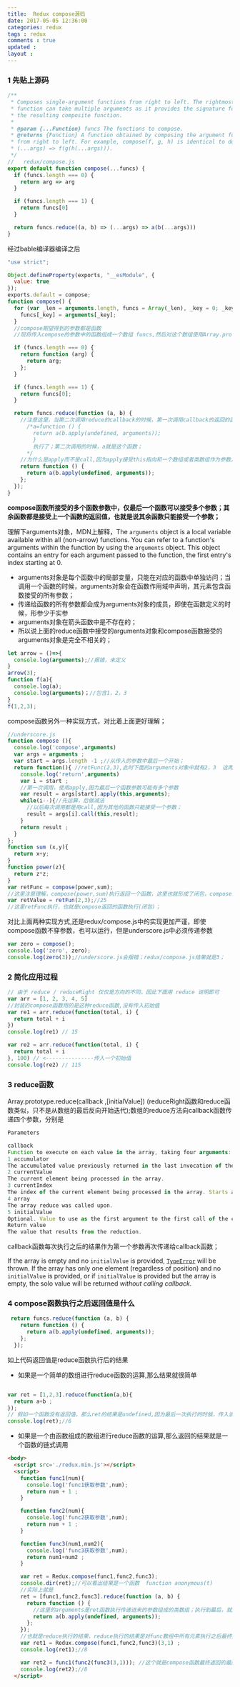 ```yaml
---
title:  Redux compose源码
date: 2017-05-05 12:36:00
categories: redux
tags : redux
comments : true 
updated : 
layout : 
---
```


### 1 先贴上源码

```javascript
/**
 * Composes single-argument functions from right to left. The rightmost
 * function can take multiple arguments as it provides the signature for
 * the resulting composite function.
 *
 * @param {...Function} funcs The functions to compose.
 * @returns {Function} A function obtained by composing the argument functions
 * from right to left. For example, compose(f, g, h) is identical to doing
 * (...args) => f(g(h(...args))).
 */
//   redux/compose.js
export default function compose(...funcs) {
  if (funcs.length === 0) {
    return arg => arg
  }

  if (funcs.length === 1) {
    return funcs[0]
  }

  return funcs.reduce((a, b) => (...args) => a(b(...args)))
}
```

经过bable编译器编译之后

```javascript
"use strict";

Object.defineProperty(exports, "__esModule", {
  value: true
});
exports.default = compose;
function compose() {
  for (var _len = arguments.length, funcs = Array(_len), _key = 0; _key < _len; _key++) {
    funcs[_key] = arguments[_key];
  }
  //compose期望得到的参数都是函数
  //现将传入compose的参数中的函数组成一个数组 funcs,然后对这个数组使用Array.prototype.reduce(cb,initV)方法，该方法接受的参数中的cb，接受四个参数；该函数的返回值将作为下一轮cb调用的第一个参数；

  if (funcs.length === 0) {
    return function (arg) {
      return arg;
    };
  }

  if (funcs.length === 1) {
    return funcs[0];
  }

  return funcs.reduce(function (a, b) {
    //注意这里，当第二次调用reduce的callback的时候，第一次调用callback的返回的函数
      /*a=function () {
      	return a(b.apply(undefined, arguments));
      	}
      	执行了；第二次调用的时候，a就是这个函数；
      */
    //为什么是apply而不是call,因为apply接受this指向和一个数组或者类数组作为参数，然后会将数组中的元素拆开传入b函数中；
    return function () {
      return a(b.apply(undefined, arguments));
    };
  });
}

```

**compose函数所接受的多个函数参数中，仅最后一个函数可以接受多个参数；其余函数都是接受上一个函数的返回值，也就是说其余函数只能接受一个参数；**

理解下arguments对象，MDN上解释，The `arguments` object is a local variable available within all (non-arrow) functions. You can refer to a function's arguments within the function by using the `arguments` object. This object contains an entry for each argument passed to the function, the first entry's index starting at 0. 

* arguments对象是每个函数中的局部变量，只能在对应的函数中单独访问；当调用一个函数的时候，arguments对象会在函数作用域中声明，其元素包含函数接受的所有参数；
* 传递给函数的所有参数都会成为arguments对象的成员，即使在函数定义的时候，形参少于实参
* arguments对象在箭头函数中是不存在的；
* 所以说上面的reduce函数中接受的arguments对象和compose函数接受的arguments对象是完全不相关的；

```javascript
let arrow = ()=>{
  console.log(arguments);//报错，未定义
}
arrow(3);
function f(a){
  console.log(a);
  console.log(arguments)；//包含1，2，3
}
f(1,2,3);
```

compose函数另外一种实现方式，对比着上面更好理解；

```javascript
//underscore.js
function compose (){
  console.log('compose',arguments)
  var args = arguments ; 
  var start = args.length -1 ;//从传入的参数中最后一个开始；
  return function(){ //retFunc(2,3),此时下面的arguments对象中就有2，3	这两个变量；
    console.log('return',arguments)
    var i = start ;
    //第一次调用，使用apply,因为最后一个函数参数可能有多个参数
    var result = args[start].apply(this,arguments);
    while(i--){//先运算，后做减法
      //以后每次调用都是用call,因为其他的函数只能接受一个参数；
      result = args[i].call(this,result);
    }
    return result ;
  }
};
function sum (x,y){
  return x+y;
}
function power(z){
  return z*z;
}
var retFunc = compose(power,sum);
//这里注意理解，compose(power,sum)执行返回一个函数，这里也就形成了闭包，compose的函数的整个作用域连会保存在内存中，即使compose函数执行完毕，该作用域开辟的内存也不会被GC机制回收；所以就可以访问args；
var retValue = retFun(2,3);//25
//这里retFunc执行，也就是compose返回的函数执行(闭包)；
```

对比上面两种实现方式,还是redux/compose.js中的实现更加严谨，即使compose函数不穿参数，也可以运行，但是underscore.js中必须传递参数

```javascript
var zero = compose();
console.log('zero', zero);
console.log(zero(3));//underscore.js会报错；redux/compose.js结果就是3；
```

### 2 简化应用过程 

```javascript
// 由于 reduce / reduceRight 仅仅是方向的不同，因此下面用 reduce 说明即可
var arr = [1, 2, 3, 4, 5]
//封装的compose函数用的是这种reduce函数,没有传入初始值
var re1 = arr.reduce(function(total, i) {
  return total + i
})
console.log(re1) // 15

var re2 = arr.reduce(function(total, i) {
  return total + i
}, 100) // <---------------传入一个初始值
console.log(re2) // 115
```

### 3 reduce函数

Array.prototype.reduce(callback ,[initialValue]) (reduceRight函数和reduce函数类似，只不是从数组的最后反向开始迭代);数组的reduce方法向callback函数传递四个参数，分别是

```javascript
Parameters

callback
Function to execute on each value in the array, taking four arguments:
1 accumulator
The accumulated value previously returned in the last invocation of the callback, or initialValue, if supplied. (See below.)(如果initialValue提供了，那么第一次运行的时候，accumular值为initialValue，如果没有提供initialValue，那么accumular的值为数组中的第一个元素，currentValue为数组中的第二个元素，跳过第一个索引值)
2 currentValue
The current element being processed in the array.
3 currentIndex
The index of the current element being processed in the array. Starts at index 0, if an initialValue is provided, and at index 1 otherwise.
4 array
The array reduce was called upon.
5 initialValue
Optional. Value to use as the first argument to the first call of the callback.
Return value
The value that results from the reduction.
```

callback函数每次执行之后的结果作为第一个参数再次传递给callback函数；

If the array is empty and no `initialValue` is provided, [`TypeError`](https://developer.mozilla.org/en-US/docs/Web/JavaScript/Reference/Global_Objects/TypeError) will be thrown. If the array has only one element (regardless of position) and no `initialValue` is provided, or if `initialValue` is provided but the array is empty, the solo value will be returned *without calling callback.*

### 4 compose函数执行之后返回值是什么 

```javascript
 return funcs.reduce(function (a, b) {
    return function () {
      return a(b.apply(undefined, arguments));
    };
  });
```

如上代码返回值是reduce函数执行后的结果

* 如果是一个简单的数组进行reduce函数的运算,那么结果就很简单

```javascript

var ret = [1,2,3].reduce(function(a,b){
  return a+b ;
});
// 假如一个函数没有返回值，那么ret的结果是undefined,因为最后一次执行的时候，传入该函数的参数是NAN和一个数字，函数执行完毕之后，默认返回值还是undefined;
console.log(ret);//6
```

* 如果是一个由函数组成的数组进行reduce函数的运算,那么返回的结果就是一个函数的链式调用

```html
<body>
  <script src='./redux.min.js'></script>
  <script>
    function func1(num){
      console.log('func1获取参数',num);
      return num + 1 ;
    }

    function func2(num){
      console.log('func2获取参数',num);
      return num + 1 ;
    }

    function func3(num1,num2){
      console.log('func3获取参数',num);
      return num1+num2 ;
    }

    var ret = Redux.compose(func1,func2,func3);
    console.dir(ret);//可以看出结果是一个函数  function anonymous(t)
    //实际上就是
    ret = [func1,func2,func3].reduce(function (a, b) {
      return function () {
        //这里的arguments是ret函数执行传递进来的参数组成的类数组；执行到最后，就是func中最后一个函数，也就是ret接受的参数要和func中最后一个函数需要的参数保持一致；
        return a(b.apply(undefined, arguments));
      };
    });
    //也就是reduce执行的结果，reduce执行的结果是对func数组中所有元素执行之后最终的返回函数；
    var ret1 = Redux.compose(func1,func2,func3)(3,1) ;
    console.log(ret1);//8

    var ret2 = func1(func2(func3(3,1))); //这个就是compose函数最终返回的最简单的函数形态
    console.log(ret2);//8
  </script>
```

